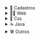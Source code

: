 <details>
  
  <summary>👥 Cadastros</summary>

  <br>

  [Be the hero - Oministack #11](https://github.com/Nerd00F/Be-the-hero)
  
  [Listagem de Cursos](https://github.com/Nerd00F/Listagem-cursos)
  
  [Cadastro Empresarial](https://github.com/Nerd00F/Cadastro-robusto)

  [Java Desktop](https://github.com/Nerd00F/Sistema-de-cadastro-desktop-em-Java)

</details>

<!--------------------------------------------------------------->

<details>
  
  <summary>👨‍🔬 Web</summary>
  
  <br>
  
  [Site pessoal](https://github.com/Nerd00F/Nerd00F.github.io)
    
  [Instagram Clone](https://github.com/Nerd00F/instagram-ui)

  [Youtube Clone](https://github.com/Nerd00F/Youtube-clone)

  [Consulta de cep](https://github.com/Nerd00F/Consulta-de-Cep)

  [Calculadora](https://github.com/Nerd00F/Calculadora)

  [Lista de tarefas](https://github.com/Nerd00F/Lista-de-tarefas)

  [Relógio](https://github.com/Nerd00F/Relogio)
  
  [E-Commerce](https://github.com/Nerd00F/E-Commerce)
 
  [Ajax](https://github.com/Nerd00F/Ajax)
  
</details>

<!--------------------------------------------------------------->

<details>
  
  <summary>🎨 Css</summary>
  
  <br>

  [Pêndulo de Newton](https://github.com/Nerd00F/Pendulo-de-Newton)

  [Floco de neve](https://github.com/Nerd00F/Floco-de-neve)
  
  [Coração](https://github.com/Nerd00F/heart)

  [Bolas quicando](https://github.com/Nerd00F/quicking)

  [Animação simples](https://github.com/Nerd00F/sample-animation)

  [Grid Layout](https://github.com/Nerd00F/grid-layout)
  
  [Cor de fundo](https://github.com/Nerd00F/Cor-de-fundo)

  
</details>

<!--------------------------------------------------------------->

<details>
  
  <summary>☕ Java</summary>

  <br>
    
  [Spring boot](https://github.com/Nerd00F/Spring-boot)

  [Banco de dados H2](https://github.com/Nerd00F/Banco-de-dados-Java)
  
  [Desktop](https://github.com/Nerd00F/Java-desktop)

</details>

<!--------------------------------------------------------------->

<details>
  
  <summary>🛠️ Outros</summary>

  <br>

  [Estudos (C, C++, Java e Python)](https://github.com/Nerd00F/Estudos)

  [Bot discord](https://github.com/Nerd00F/Player-discord-bot)
  
  [Desenvolvimento de jogos](https://github.com/Nerd00F/Desenvolvimento-de-jogos)

</details>

<!--------------------------------------------------------------->
